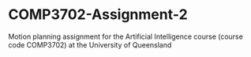 # COMP3702-Assignment-2
Motion planning assignment for the Artificial Intelligence course (course code COMP3702) at the University of Queensland
